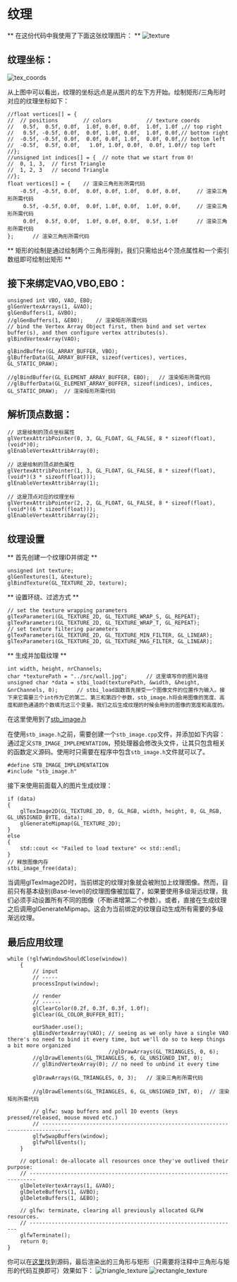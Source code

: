 # 纹理

** 在这份代码中我使用了下面这张纹理图片： **
![texture](https://github.com/Orient-ZY/OpenGL-Learning/blob/master/Textures/src/wall.jpg)

## 纹理坐标：
![tex_coords](https://github.com/Orient-ZY/OpenGL-Learning/blob/master/imgtex_coords.png)

从上图中可以看出，纹理的坐标远点是从图片的左下方开始。绘制矩形/三角形时对应的纹理坐标如下：

```
//float vertices[] = {
//	// positions		// colors			// texture coords
//	 0.5f,  0.5f, 0.0f,  1.0f, 0.0f, 0.0f,  1.0f, 1.0f ,// top right
//	 0.5f, -0.5f, 0.0f,  0.0f, 1.0f, 0.0f,  1.0f, 0.0f,// bottom right
//	-0.5f, -0.5f, 0.0f,  0.0f, 0.0f, 1.0f,  0.0f, 0.0f,// bottom left
//	-0.5f,  0.5f, 0.0f,   1.0f, 1.0f, 0.0f,  0.0f, 1.0f// top left 
//};
//unsigned int indices[] = {  // note that we start from 0!
//	0, 1, 3,  // first Triangle
//	1, 2, 3   // second Triangle
//};
float vertices[] = {	// 渲染三角形形所需代码
	-0.5f, -0.5f, 0.0f,  0.0f, 0.0f, 1.0f,  0.0f, 0.0f,		// 渲染三角形所需代码
	 0.5f, -0.5f, 0.0f,  0.0f, 1.0f, 0.0f,  1.0f, 0.0f,		// 渲染三角形所需代码
	 0.0f,  0.5f, 0.0f,  1.0f, 0.0f, 0.0f,  0.5f, 1.0f		// 渲染三角形所需代码
};		// 渲染三角形所需代码
```
** 矩形的绘制是通过绘制两个三角形得到，我们只需给出4个顶点属性和一个索引数组即可绘制出矩形 **
## 接下来绑定VAO,VBO,EBO：

```
unsigned int VBO, VAO, EBO;
glGenVertexArrays(1, &VAO);
glGenBuffers(1, &VBO);
//glGenBuffers(1, &EBO);	// 渲染矩形所需代码
// bind the Vertex Array Object first, then bind and set vertex buffer(s), and then configure vertex attributes(s).
glBindVertexArray(VAO);

glBindBuffer(GL_ARRAY_BUFFER, VBO);
glBufferData(GL_ARRAY_BUFFER, sizeof(vertices), vertices, GL_STATIC_DRAW);

//glBindBuffer(GL_ELEMENT_ARRAY_BUFFER, EBO);	// 渲染矩形所需代码
//glBufferData(GL_ELEMENT_ARRAY_BUFFER, sizeof(indices), indices, GL_STATIC_DRAW);	// 渲染矩形所需代码
```

## 解析顶点数据：

```
// 这是绘制的顶点坐标属性
glVertexAttribPointer(0, 3, GL_FLOAT, GL_FALSE, 8 * sizeof(float), (void*)0);
glEnableVertexAttribArray(0);

// 这是绘制的顶点颜色属性
glVertexAttribPointer(1, 3, GL_FLOAT, GL_FALSE, 8 * sizeof(float), (void*)(3 * sizeof(float)));
glEnableVertexAttribArray(1);

// 这是顶点对应的纹理坐标
glVertexAttribPointer(2, 2, GL_FLOAT, GL_FALSE, 8 * sizeof(float), (void*)(6 * sizeof(float)));
glEnableVertexAttribArray(2);
```

## 纹理设置

** 首先创建一个纹理ID并绑定 **

```
unsigned int texture;
glGenTextures(1, &texture);
glBindTexture(GL_TEXTURE_2D, texture);
```

** 设置环绕、过滤方式 **

```
// set the texture wrapping parameters
glTexParameteri(GL_TEXTURE_2D, GL_TEXTURE_WRAP_S, GL_REPEAT);
glTexParameteri(GL_TEXTURE_2D, GL_TEXTURE_WRAP_T, GL_REPEAT);
// set texture filtering parameters
glTexParameteri(GL_TEXTURE_2D, GL_TEXTURE_MIN_FILTER, GL_LINEAR);
glTexParameteri(GL_TEXTURE_2D, GL_TEXTURE_MAG_FILTER, GL_LINEAR);
```

** 生成并加载纹理 **

```
int width, height, nrChannels;
char *texturePath = "../src/wall.jpg";		// 这里填写你的图片路径
unsigned char *data = stbi_load(texturePath, &width, &height, &nrChannels, 0);		// stbi_load函数首先接受一个图像文件的位置作为输入。接下来它需要三个int作为它的第二、第三和第四个参数，stb_image.h将会用图像的宽度、高度和颜色通道的个数填充这三个变量。我们之后生成纹理的时候会用到的图像的宽度和高度的。
```

在这里使用到了[stb_image.h](https://github.com/Orient-ZY/OpenGL-Learning/blob/master/Textures/include/stb_image.h)

在使用`stb_image.h`之前，需要创建一个`stb_image.cpp`文件，并添加如下内容：
通过定义`STB_IMAGE_IMPLEMENTATION`，预处理器会修改头文件，让其只包含相关的函数定义源码。使用时只需要在程序中包含`stb_image.h`文件就可以了。
```
#define STB_IMAGE_IMPLEMENTATION
#include "stb_image.h"
```

接下来使用前面载入的图片生成纹理：

```
if (data)
{
	glTexImage2D(GL_TEXTURE_2D, 0, GL_RGB, width, height, 0, GL_RGB, GL_UNSIGNED_BYTE, data);
	glGenerateMipmap(GL_TEXTURE_2D);
}
else
{
	std::cout << "Failed to load texture" << std::endl;
}
// 释放图像内存
stbi_image_free(data);
```

当调用glTexImage2D时，当前绑定的纹理对象就会被附加上纹理图像。然而，目前只有基本级别(Base-level)的纹理图像被加载了，如果要使用多级渐远纹理，我们必须手动设置所有不同的图像（不断递增第二个参数）。或者，直接在生成纹理之后调用glGenerateMipmap。这会为当前绑定的纹理自动生成所有需要的多级渐远纹理。

## 最后应用纹理

```
while (!glfwWindowShouldClose(window))
	{
		// input
		// -----
		processInput(window);

		// render
		// ------
		glClearColor(0.2f, 0.3f, 0.3f, 1.0f);
		glClear(GL_COLOR_BUFFER_BIT);

		ourShader.use();
		glBindVertexArray(VAO); // seeing as we only have a single VAO there's no need to bind it every time, but we'll do so to keep things a bit more organized
								//glDrawArrays(GL_TRIANGLES, 0, 6);
		//glDrawElements(GL_TRIANGLES, 6, GL_UNSIGNED_INT, 0);
		// glBindVertexArray(0); // no need to unbind it every time 
		
		glDrawArrays(GL_TRIANGLES, 0, 3);	// 渲染三角形所需代码

		//glDrawElements(GL_TRIANGLES, 6, GL_UNSIGNED_INT, 0);	// 渲染矩形所需代码

		// glfw: swap buffers and poll IO events (keys pressed/released, mouse moved etc.)
		// -------------------------------------------------------------------------------
		glfwSwapBuffers(window);
		glfwPollEvents();
	}

	// optional: de-allocate all resources once they've outlived their purpose:
	// ------------------------------------------------------------------------
	glDeleteVertexArrays(1, &VAO);
	glDeleteBuffers(1, &VBO);
	glDeleteBuffers(1, &EBO);

	// glfw: terminate, clearing all previously allocated GLFW resources.
	// ------------------------------------------------------------------
	glfwTerminate();
	return 0;
}
```

你可以在[这里](https://github.com/Orient-ZY/OpenGL-Learning/tree/master/Textures)找到源码，最后渲染出的三角形与矩形（只需要将注释中三角形与矩形的代码互换即可）效果如下：
![triangle_texture](https://github.com/Orient-ZY/OpenGL-Learning/blob/master/img/triangleTexture.png)
![rectangle_texture](https://github.com/Orient-ZY/OpenGL-Learning/blob/master/img/rectangleTexture.png)
